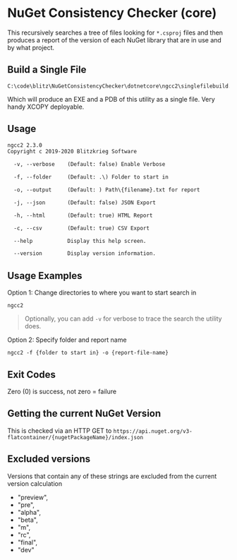 # NuGet Consistency Checker (core) 

This recursively searches a tree of files looking for `*.csproj` files and then produces a report of the version of each NuGet library that are in use and by what project.

## Build a Single File

```dos
C:\code\blitz\NuGetConsistencyChecker\dotnetcore\ngcc2\singlefilebuild.cmd
```

Which will produce an EXE and a PDB of this utility as a single file. Very handy XCOPY deployable.

## Usage

```txt
ngcc2 2.3.0
Copyright c 2019-2020 Blitzkrieg Software

  -v, --verbose    (Default: false) Enable Verbose

  -f, --folder     (Default: .\) Folder to start in

  -o, --output     (Default: ) Path\{filename}.txt for report

  -j, --json       (Default: false) JSON Export

  -h, --html       (Default: true) HTML Report

  -c, --csv        (Default: true) CSV Export

  --help           Display this help screen.

  --version        Display version information.
```

## Usage Examples

Option 1: Change directories to where you want to start search in

```DOS
ngcc2
```

> Optionally, you can add `-v` for verbose to trace the search the utility does.

Option 2: Specify folder and report name

```DOS
ngcc2 -f {folder to start in} -o {report-file-name}
```

## Exit Codes 

Zero (0) is success, not zero = failure

## Getting the current NuGet Version

This is checked via an HTTP GET to `https://api.nuget.org/v3-flatcontainer/{nugetPackageName}/index.json`

## Excluded versions

Versions that contain any of these strings are excluded from the current version calculation

* "preview", 
* "pre", 
* "alpha", 
* "beta", 
* "m", 
* "rc", 
* "final", 
* "dev" 
